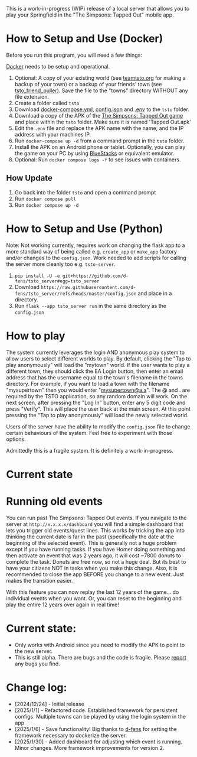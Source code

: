 This is a work-in-progress (WIP) release of a local server that allows you to play your Springfield in the "The Simpsons: Tapped Out" mobile app. 

# How to Setup and Use (Docker)

Before you run this program, you will need a few things:

[Docker](https://www.docker.com/get-started/) needs to be setup and operational.


1) Optional: A copy of your existing world (see [teamtsto.org](https://teamtsto.org/) for making a backup of your town) or a backup of your friends' town (see [tsto_friend_puller](https://github.com/tjac/tsto_friend_puller)). Save the file to the "towns" directory WITHOUT any file extension.
2) Create a folder called `tsto`
3) Download [docker-compose.yml](https://raw.githubusercontent.com/d-fens/tsto_server/refs/heads/master/docker-compose.yml), [config.json](https://raw.githubusercontent.com/d-fens/tsto_server/refs/heads/master/config.json) and [.env](https://raw.githubusercontent.com/d-fens/tsto_server/refs/heads/master/.env) to the `tsto` folder.
4) Download a copy of the APK of the [The Simpsons: Tapped Out game](https://apkpure.com/the-simpsons%E2%84%A2-tapped-out/com.ea.game.simpsons4_row) and place within the `tsto` folder. Make sure it is named 'Tapped Out.apk'
5) Edit the `.env` file and replace the APK name with the name; and the IP address with your machines IP.
6) Run `docker-compose up -d` from a command prompt in the `tsto` folder.
7) Install the APK on an Android phone or tablet. Optionally, you can play the game on your PC by using [BlueStacks](https://www.bluestacks.com/download.html) or equivalent emulator.
8) Optional: Run `docker compose logs -f` to see issues with containers. 

## How Update

1) Go back into the folder `tsto` and open a command prompt
2) Run `docker compose pull`
3) Run `docker compose up -d`

# How to Setup and Use (Python)

Note: Not working currently, requires work on changing the flask app to a more standard way of being called e.g. `create_app` or `make_app` factory and/or changes to the `config.json`. Work needed to add scripts for calling the server more cleanly too e.g. `tsto-server`.

1. `pip install -U -e git+https://github.com/d-fens/tsto_server#egg=tsto_server`
2. Download `https://raw.githubusercontent.com/d-fens/tsto_server/refs/heads/master/config.json` and place in a directory.
3. Run `flask --app tsto_server run` in the same directory as the `config.json`

# How to play

The system currently leverages the login AND anonymous play system to allow users to select different worlds to play. By default, clicking the "Tap to play anonymously" will load the "mytown" world. If the user wants to play a different town, they should click the EA Login button, then enter an email address that has the username equal to the town's filename in the towns directory. For example, if you want to load a town with the filename "mysupertown" then you would enter "mysupertown@a.a". The @ and . are required by the TSTO application, so any random domain will work. On the next screen, after pressing the "Log In" button, enter any 5 digit code and press "Verify". This will place the user back at the main screen. At this point pressing the "Tap to play anonymously" will load the newly selected world.

Users of the server have the ability to modify the `config.json` file to change certain behaviours of the system. Feel free to experiment with those options.

Admittedly this is a fragile system. It is definitely a work-in-progress.

# Current state

# Running old events
You can run past The Simpsons: Tapped Out events. If you navigate to the server at ```http://x.x.x.x/dashboard``` you will find a simple dashboard that lets you trigger old events/quest lines. This works by tricking the app into thinking the current date is far in the past (specifically the date at the beginning of the selected event). This is generally not a huge problem except if you have running tasks. If you have Homer doing something and then activate an event that was 2 years ago, it will cost ~7800 donuts to complete the task. Donuts are free now, so not a huge deal. But its best to have your citizens NOT in tasks when you make this change. Also, it is recommended to close the app BEFORE you change to a new event. Just makes the transition easier. 

With this feature you can now replay the last 12 years of the game... do individual events when you want. Or, you can reset to the beginning and play the entire 12 years over again in real time!

# Current state:
* Only works with Android since you need to modify the APK to point to the new server.
* This is still alpha. There are bugs and the code is fragile. Please [report](https://github.com/tjac/tsto_server/issues) any bugs you find.
  
# Change log:
* [2024/12/24] - Initial release
* [2025/1/1]   - Refactored code. Established framework for persistent configs. Multiple towns can be played by using the login system in the app
* [2025/1/6]   - Save functionality! Big thanks to [d-fens](https://github.com/d-fens) for setting the framework necessary to dockerize the server.
* [2025/1/30]  - Added dashboard for adjusting which event is running. Minor changes. More framework improvements for version 2.
